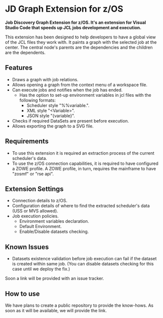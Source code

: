 # JD Graph Extension for z/OS

**Job Discovery Graph Extension for z/OS. It's an extension for Visual Studio Code that speeds up JCL jobs development and execution.**

This extension has been designed to help developers to have a global view of the JCL files they work with. It paints a graph with the selected job at the center. The central node's parents are the dependencies and the children are the dependents.

## Features

- Draws a graph with job relations.
- Allows opening a graph from the context menu of a workspace file.
- Can execute jobs and notifies when the job has ended.
  - Has the option to set-up environment variables in jcl files with the following formats:
    - Scheduler style "%%variable.".
    - XML style "\<Variable\>".
    - JSON style "{variable}".
- Checks if required DataSets are present before execution.
- Allows exporting the graph to a SVG file.

## Requirements

- To use this extension it is required an extraction process of the current scheduler's data.
- To use the z/OS connection capabilities, it is required to have configured a ZOWE profile. A ZOWE profile, in turn, requires the mainframe to have "zosmf" or "rse api".

## Extension Settings

- Connection details to z/OS.
- Configuration details of where to find the extracted scheduler's data (USS or MVS allowed).
- Job execution policies.
  - Environment variables declaration.
  - Default Environment.
  - Enable/Disable datasets checking.

## Known Issues

- Datasets existence validation before job execution can fail if the dataset is created within same job. (You can disable datasets checking for this case until we deploy the fix.)

Soon a link will be provided with an issue tracker.

## How to use

We have plans to create a public repository to provide the know-hows. As soon as it will be available, we will provide the link.
